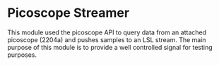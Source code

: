 # Picoscope Streamer
This module used the picoscope API to query data from an attached picoscope (2204a) and pushes samples to an LSL stream.
The main purpose of this module is to provide a well controlled signal for testing purposes.

